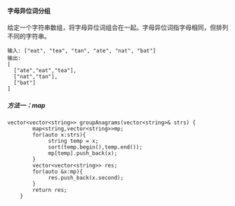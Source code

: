 #### 字母异位词分组

给定一个字符串数组，将字母异位词组合在一起。字母异位词指字母相同，但排列不同的字符串。

```
输入: ["eat", "tea", "tan", "ate", "nat", "bat"]
输出:
[
  ["ate","eat","tea"],
  ["nat","tan"],
  ["bat"]
]
```



##### 方法一：map

```
vector<vector<string>> groupAnagrams(vector<string>& strs) {
        map<string,vector<string>>mp;
        for(auto x:strs){
             string temp = x;
             sort(temp.begin(),temp.end());
             mp[temp].push_back(x);
        }
        vector<vector<string>> res;
        for(auto &x:mp){
             res.push_back(x.second);
        }
        return res;
    }
```


